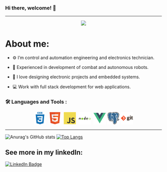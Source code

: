 ### Hi there, welcome! 👋
---
<div id="header" align="center">
  <img src="https://media.giphy.com/media/gjrYDwbjnK8x36xZIO/giphy.gif" width="200"/>
</div>

# About me:

- :gear: I’m control and automation engineering and electronics technician.

- :robot: Experienced in  development of combat and autonomous robots.

- :electric_plug: I love designing electronic projects and embedded systems.

- :computer: Work with full stack development for web applications.


### :hammer_and_wrench: Languages and Tools :

<div align="center">
  <img src="https://github.com/devicons/devicon/blob/master/icons/css3/css3-plain-wordmark.svg"  title="CSS3" alt="CSS" width="40" height="40"/>&nbsp;
  <img src="https://github.com/devicons/devicon/blob/master/icons/html5/html5-original.svg" title="HTML5" alt="HTML" width="40" height="40"/>&nbsp;
  <img src="https://github.com/devicons/devicon/blob/master/icons/javascript/javascript-original.svg" title="JavaScript" alt="JavaScript" width="40" height="40"/>&nbsp;
  <img src="https://github.com/devicons/devicon/blob/master/icons/nodejs/nodejs-original-wordmark.svg" title="NodeJS" alt="NodeJS" width="40" height="40"/>&nbsp;
  <img src="https://github.com/devicons/devicon/blob/master/icons/vuejs/vuejs-original.svg" title="Vuejs" **alt="Vuejs" width="40" height="40"/>
  <img src="https://github.com/devicons/devicon/blob/master/icons/postgresql/postgresql-original.svg" title="Postgrsql" **alt="Postgresql" width="40" height="40"/>
  <img src="https://github.com/devicons/devicon/blob/master/icons/git/git-original-wordmark.svg" title="Git" **alt="Git" width="40" height="40"/>
</div>  

---


  ![Anurag's GitHub stats](https://github-readme-stats.vercel.app/api?username=JoaoVitorSBarbosa&theme=transparent&show_icons=true&card_width=380)
  [![Top Langs](https://github-readme-stats.vercel.app/api/top-langs/?username=JoaoVitorSBarbosa&layout=compact&theme=transparent&card_width=380)](https://github.com/anuraghazra/github-readme-stats)


 ## See more in my linkedIn:
  <a href="https://www.linkedin.com/in/joaovitorsbarbosa/">
    <img src="https://img.shields.io/badge/LinkedIn-blue?style=for-the-badge&logo=linkedin&logoColor=white" alt="LinkedIn Badge"/>
  </a>
